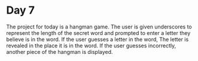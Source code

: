 # Day 7
The project for today is a hangman game. The user is given underscores to represent the length of the secret word and prompted to enter a letter they believe is in the word. If the user guesses a letter in the word, The letter is revealed in the place it is in the word. If the user guesses incorrectly, another piece of the hangman is displayed.